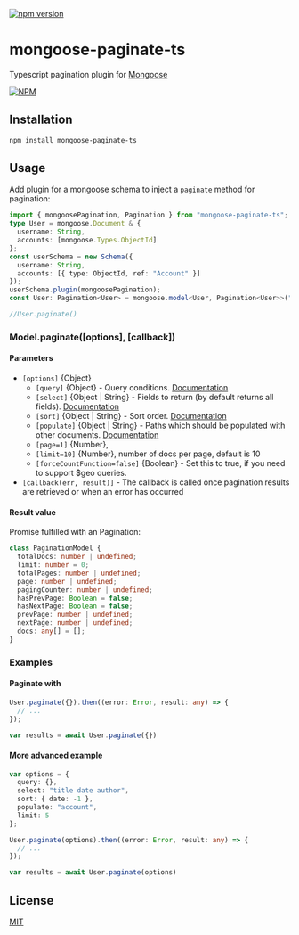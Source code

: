 [![npm version](https://badge.fury.io/js/mongoose-paginate-ts.svg)](https://badge.fury.io/js/mongoose-paginate-ts)

# mongoose-paginate-ts

Typescript pagination plugin for [Mongoose](http://mongoosejs.com)

[![NPM](https://nodei.co/npm/mongoose-paginate-ts.png?downloads=true&downloadRank=true&stars=true)](https://www.npmjs.com/package/mongoose-paginate-ts)

## Installation

```sh
npm install mongoose-paginate-ts
```

## Usage

Add plugin for a mongoose schema to inject a `paginate` method for pagination:

```ts
import { mongoosePagination, Pagination } from "mongoose-paginate-ts";
type User = mongoose.Document & {
  username: String,
  accounts: [mongoose.Types.ObjectId]
};
const userSchema = new Schema({
  username: String,
  accounts: [{ type: ObjectId, ref: "Account" }]
});
userSchema.plugin(mongoosePagination);
const User: Pagination<User> = mongoose.model<User, Pagination<User>>("User", userSchema);

//User.paginate()
```

### Model.paginate([options], [callback])

#### **Parameters**

- `[options]` {Object}
  - `[query]` {Object} - Query conditions. [Documentation](https://docs.mongodb.com/manual/tutorial/query-documents/)
  - `[select]` {Object | String} - Fields to return (by default returns all fields). [Documentation](http://mongoosejs.com/docs/api.html#query_Query-select)
  - `[sort]` {Object | String} - Sort order. [Documentation](http://mongoosejs.com/docs/api.html#query_Query-sort)
  - `[populate]` {Object | String} - Paths which should be populated with other documents. [Documentation](http://mongoosejs.com/docs/api.html#query_Query-populate)
  - `[page=1]` {Number}, 
  - `[limit=10]` {Number}, number of docs per page, default is 10
  - `[forceCountFunction=false]` {Boolean} - Set this to true, if you need to support $geo queries.
- `[callback(err, result)]` - The callback is called once pagination results are retrieved or when an error has occurred

#### Result value

Promise fulfilled with an Pagination:

```ts
class PaginationModel {
  totalDocs: number | undefined;
  limit: number = 0;
  totalPages: number | undefined;
  page: number | undefined;
  pagingCounter: number | undefined;
  hasPrevPage: Boolean = false;
  hasNextPage: Boolean = false;
  prevPage: number | undefined;
  nextPage: number | undefined;
  docs: any[] = [];
}
```

### Examples

#### Paginate with

```ts
User.paginate({}).then((error: Error, result: any) => {
  // ...
});

var results = await User.paginate({})
```

#### More advanced example

```ts
var options = {
  query: {},
  select: "title date author",
  sort: { date: -1 },
  populate: "account",
  limit: 5
};

User.paginate(options).then((error: Error, result: any) => {
  // ...
});

var results = await User.paginate(options)
```

## License

[MIT](LICENSE)